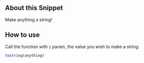 ## About this Snippet
Make anything a string!

## How to use
Call the function with `1` param, the value you wish to make a string.
```js
tostring(anything)
```
